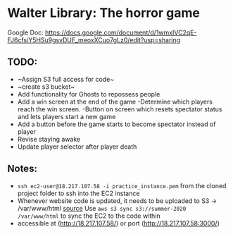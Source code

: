 # Walter Library: The horror game
Google Doc:
https://docs.google.com/document/d/1wmxIVC2qE-FJ6cfsiY5HSu9gsvDUF_meoxXCuo7gLz0/edit?usp=sharing

## TODO:  
- ~Assign S3 full access for code~
- ~create s3 bucket~
- Add functionality for Ghosts to repossess people
- Add a win screen at the end of the game
	-Determine which players reach the win screen.
	-Button on screen which resets spectator status and lets players start a new game
- Add a button before the game starts to become spectator instead of player
- Revise staying awake
- Update player selector after player death

## Notes:  
- `ssh ec2-user@18.217.107.58 -i practice_instance.pem` from the cloned project folder to ssh into the EC2 instance
- Whenever website code is updated, it needs to be uploaded to S3 -> /var/www/html [source](https://www.youtube.com/watch?v=dhRwKPrum44)
Use `aws s3 sync s3://summer-2020 /var/www/html` to sync the EC2 to the code within 
- accessible at (http://18.217.107.58/) or port (http://18.217.107.58:3000/)
